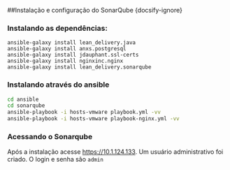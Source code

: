 ##Instalação e configuração do SonarQube {docsify-ignore}

### Instalando as dependências:

```
ansible-galaxy install lean_delivery.java
ansible-galaxy install anxs.postgresql
ansible-galaxy install jdauphant.ssl-certs
ansible-galaxy install nginxinc.nginx
ansible-galaxy install lean_delivery.sonarqube
```

### Instalando através do ansible
```bash
cd ansible
cd sonarqube
ansible-playbook -i hosts-vmware playbook.yml -vv
ansible-playbook -i hosts-vmware playbook-nginx.yml -vv
```
### Acessando o Sonarqube
Após a instalação acesse https://10.1.124.133. Um usuário administrativo foi criado. O login e senha são `admin`
